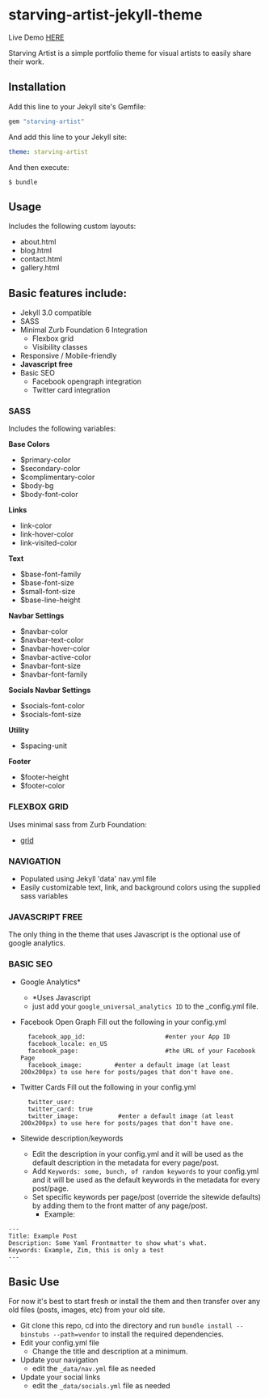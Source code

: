 # starving-artist-jekyll-theme

Live Demo [HERE](http://chrisanthropic.github.io/starving-artist-jekyll-theme/)

Starving Artist is a simple portfolio theme for visual artists to easily share their work.

## Installation

Add this line to your Jekyll site's Gemfile:

```ruby
gem "starving-artist"
```

And add this line to your Jekyll site:

```yaml
theme: starving-artist
```

And then execute:

    $ bundle

## Usage

Includes the following custom layouts:

- about.html
- blog.html
- contact.html
- gallery.html

## Basic features include:

* Jekyll 3.0 compatible
* SASS
* Minimal Zurb Foundation 6 Integration
    * Flexbox grid
    * Visibility classes
* Responsive / Mobile-friendly
* **Javascript free**
* Basic SEO
    * Facebook opengraph integration
    * Twitter card integration

### SASS
Includes the following variables:

**Base Colors**
* $primary-color
* $secondary-color
* $complimentary-color
* $body-bg
* $body-font-color

**Links**
* link-color
* link-hover-color
* link-visited-color

**Text**
* $base-font-family
* $base-font-size
* $small-font-size
* $base-line-height

**Navbar Settings**
* $navbar-color
* $navbar-text-color
* $navbar-hover-color
* $navbar-active-color
* $navbar-font-size
* $navbar-font-family

**Socials Navbar Settings**
* $socials-font-color
* $socials-font-size

**Utility**
* $spacing-unit

**Footer**
* $footer-height
* $footer-color

### FLEXBOX GRID
Uses minimal sass from Zurb Foundation:

* [grid](http://foundation.zurb.com/sites/docs/flex-grid.html)

### NAVIGATION

* Populated using Jekyll 'data' nav.yml file
* Easily customizable text, link, and background colors using the supplied sass variables

### JAVASCRIPT FREE
The only thing in the theme that uses Javascript is the optional use of google analytics.

### BASIC SEO

* Google Analytics*
  * *Uses Javascript
  * just add your `google_universal_analytics ID` to the _config.yml file.
* Facebook Open Graph
  Fill out the following in your config.yml

  ```
    facebook_app_id:                      #enter your App ID
    facebook_locale: en_US
    facebook_page:                        #the URL of your Facebook Page
    facebook_image:			#enter a default image (at least 200x200px) to use here for posts/pages that don't have one.	
  ```

* Twitter Cards
  Fill out the following in your config.yml

  ```
    twitter_user: 
    twitter_card: true
    twitter_image: 			 #enter a default image (at least 200x200px) to use here for posts/pages that don't have one.
  ```

* Sitewide description/keywords
  * Edit the description in your config.yml and it will be used as the default description in the metadata for every page/post.
  * Add `Keywords: some, bunch, of random keywords` to your config.yml and it will be used as the default keywords in the metadata for every post/page.
  * Set specific keywords per page/post (override the sitewide defaults) by adding them to the front matter of any page/post.
    * Example:

```
---
Title: Example Post
Description: Some Yaml Frontmatter to show what's what.
Keywords: Example, Zim, this is only a test
---
```

## Basic Use
For now it's best to start fresh or install the them and then transfer over any old files (posts, images, etc) from your old site.

* Git clone this repo, cd into the directory and run `bundle install --binstubs --path=vendor` to install the required dependencies.
* Edit your config.yml file
  * Change the title and description at a minimum.
* Update your navigation 
  * edit the `_data/nav.yml` file as needed
* Update your social links
  * edit the `_data/socials.yml` file as needed
